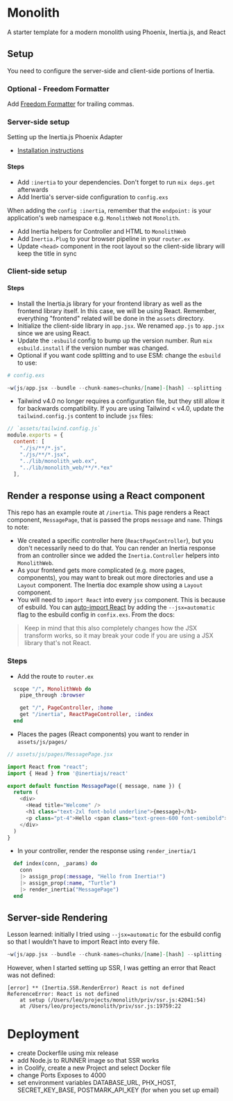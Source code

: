 # Monolith

A starter template for a modern monolith using Phoenix, Inertia.js, and React

## Setup

You need to configure the server-side and client-side portions of Inertia.

### Optional - Freedom Formatter

Add [Freedom Formatter](https://github.com/marcandre/freedom_formatter) for trailing commas.


### Server-side setup

Setting up the Inertia.js Phoenix Adapter

- [Installation instructions](https://hexdocs.pm/inertia/readme.html#installation)

#### Steps

- Add `:inertia` to your dependencies. Don't forget to run `mix deps.get` afterwards
- Add Inertia's server-side configuration to `config.exs`

When adding the `config :inertia`, remember that the `endpoint:` is your application's web namespace e.g. `MonolithWeb` not `Monolith`.

- Add Inertia helpers for Controller and HTML to `MonolithWeb`
- Add `Inertia.Plug` to your browser pipeline in your `router.ex`
- Update `<head>` component in the root layout so the client-side library will keep the title in sync


### Client-side setup

#### Steps

- Install the Inertia.js library for your frontend library as well as the frontend library itself. In this case, we will be using React. Remember, everything "frontend" related will be done in the `assets` directory.
- Initialize the client-side library in `app.jsx`. We renamed `app.js` to `app.jsx` since we are using React.
- Update the `:esbuild` config to bump up the version number. Run `mix esbuild.install` if the version number was changed.
- Optional if you want code splitting and to use ESM: change the `esbuild` to use:

```elixir
# config.exs

~w(js/app.jsx --bundle --chunk-names=chunks/[name]-[hash] --splitting --format=esm --target=es2020 --outdir=../priv/static/assets --external fonts/* --external:/images/*),
```

- Tailwind v4.0 no longer requires a configuration file, but they still allow it for backwards compatibility. If you are using Tailwind < v4.0, update the `tailwind.config.js` content to include `jsx` files:

```javascript
// `assets/tailwind.config.js`
module.exports = {
  content: [
    "./js/**/*.js",
    "./js/**/*.jsx",
    "../lib/monolith_web.ex",
    "../lib/monolith_web/**/*.*ex"
  ],
```

## Render a response using a React component

This repo has an example route at `/inertia`. This page renders a React component, `MessagePage`, that is passed the props `message` and `name`. Things to note:

- We created a specific controller here (`ReactPageController`), but you don't necessarily need to do that. You can render an Inertia response from an controller since we added the `Inertia.Controller` helpers into `MonolithWeb`.
- As your frontend gets more complicated (e.g. more pages, components), you may want to break out more directories and use a `Layout` component. The Inertia doc example show using a `Layout` component.
- You will need to `import React` into every `jsx` component. This is because of esbuild. You can [auto-import React](https://esbuild.github.io/content-types/#auto-import-for-jsx) by adding the `--jsx=automatic` flag to the esbuild config in `confix.exs`. From the docs:

> Keep in mind that this also completely changes how the JSX transform works, so it may break your code if you are using a JSX library that's not React. 



### Steps

- Add the route to `router.ex`

```elixir
  scope "/", MonolithWeb do
    pipe_through :browser

    get "/", PageController, :home
    get "/inertia", ReactPageController, :index
  end
```

- Places the pages (React components) you want to render in `assets/js/pages/`

```javascript
// assets/js/pages/MessagePage.jsx

import React from "react";
import { Head } from '@inertiajs/react'

export default function MessagePage({ message, name }) {
  return (
    <div>
      <Head title="Welcome" />
      <h1 class="text-2xl font-bold underline">{message}</h1>
      <p class="pt-4">Hello <span class="text-green-600 font-semibold">{name}</span>, welcome to your first Inertia app!</p>
    </div>
  )
}

```
- In your controller, render the response using `render_inertia/1`

```elixir
  def index(conn, _params) do
    conn
    |> assign_prop(:message, "Hello from Inertia!")
    |> assign_prop(:name, "Turtle")
    |> render_inertia("MessagePage")
  end
```

## Server-side Rendering

Lesson learned: initially I tried using `--jsx=automatic` for the esbuild config so that I wouldn't have to import React into every file.

```elixir
~w(js/app.jsx --bundle --chunk-names=chunks/[name]-[hash] --splitting --format=esm --target=es2020 --jsx=automatic --outdir=../priv/static/assets --external:/fonts/* --external:/images/*),
```

However, when I started setting up SSR, I was getting an error that React was not defined:

```shell
[error] ** (Inertia.SSR.RenderError) React is not defined
ReferenceError: React is not defined
    at setup (/Users/leo/projects/monolith/priv/ssr.js:42041:54)
    at /Users/leo/projects/monolith/priv/ssr.js:19759:22
```

# Deployment

- create Dockerfile using mix release
- add Node.js to RUNNER image so that SSR works
- in Coolify, create a new Project and select Docker file
- change Ports Exposes to 4000
- set environment variables DATABASE_URL, PHX_HOST, SECRET_KEY_BASE, POSTMARK_API_KEY (for when you set up email)
